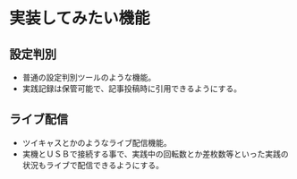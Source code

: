 # 実装してみたい機能

## 設定判別

- 普通の設定判別ツールのような機能。
- 実践記録は保管可能で、記事投稿時に引用できるようにする。

## ライブ配信

- ツイキャスとかのようなライブ配信機能。
- 実機とＵＳＢで接続する事で、実践中の回転数とか差枚数等といった実践の状況もライブで配信できるようにする。
